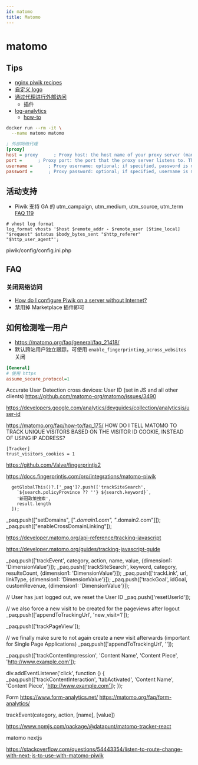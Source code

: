 ```yaml
---
id: matomo
title: Matomo
---
```


# matomo

## Tips

* [nginx piwik recipes](https://www.nginx.com/resources/wiki/start/topics/recipes/piwik/)
* [自定义 logo](https://github.com/piwik/piwik/issues/3318)
* [通过代理进行外部访问](http://piwik.org/faq/troubleshooting/#faq_121)
  * 插件
* [log-analytics](https://github.com/piwik/piwik-log-analytics)
  * [how-to](http://piwik.org/docs/log-analytics-tool-how-to/)

```bash
docker run --rm -it \
  --name matomo matomo
```

```ini
; 外部网络代理
[proxy]
host = proxy      ; Proxy host: the host name of your proxy server (mandatory)
port =      ; Proxy port: the port that the proxy server listens to. There is no standard default, but 80, 1080, 3128, and 8080 are popular
username =      ; Proxy username: optional; if specified, password is mandatory
password =      ; Proxy password: optional; if specified, username is mandatory
```

## 活动支持

* Piwik 支持 GA 的 utm_campaign, utm_medium, utm_source, utm_term [FAQ 119](http://piwik.org/faq/general/faq_119/#faq_119)

```nginx
# vhost log format
log_format vhosts '$host $remote_addr - $remote_user [$time_local] "$request" $status $body_bytes_sent "$http_referer" "$http_user_agent"';
```

piwik/config/config.ini.php

## FAQ
### 关闭网络访问
* [How do I configure Piwik on a server without Internet?](https://piwik.org/faq/troubleshooting/faq_16646/)
* 禁用掉 Marketplace 插件即可

## 如何检测唯一用户
* https://matomo.org/faq/general/faq_21418/
* 默认跨站用户独立跟踪，可使用 `enable_fingerprinting_across_websites` 关闭

```ini
[General]
# 使用 https
assume_secure_protocol=1

```

Accurate User Detection cross devices: User ID (set in JS and all other clients) 
https://github.com/matomo-org/matomo/issues/3490

https://developers.google.com/analytics/devguides/collection/analyticsjs/user-id


https://matomo.org/faq/how-to/faq_175/
HOW DO I TELL MATOMO TO TRACK UNIQUE VISITORS BASED ON THE VISITOR ID COOKIE, INSTEAD OF USING IP ADDRESS?

```
[Tracker]
trust_visitors_cookies = 1
```

https://github.com/Valve/fingerprintjs2


https://docs.fingerprintjs.com/pro/integrations/matomo-piwik


      getGlobalThis()?.['_paq']?.push(['trackSiteSearch',
        `${search.policyProvince ?? ''} ${search.keyword}`,
        '新冠政策搜索',
        result.length
      ]);

_paq.push(["setDomains", ["*.domain1.com", "*.domain2.com"]]);
_paq.push(["enableCrossDomainLinking"]);

https://developer.matomo.org/api-reference/tracking-javascript

https://developer.matomo.org/guides/tracking-javascript-guide

_paq.push(['trackEvent', category, action, name, value, {dimension1: 'DimensionValue'}]);
_paq.push(['trackSiteSearch', keyword, category, resultsCount, {dimension1: 'DimensionValue'}]);
_paq.push(['trackLink', url, linkType, {dimension1: 'DimensionValue'}]);
_paq.push(['trackGoal', idGoal, customRevenue, {dimension1: 'DimensionValue'}]);

// User has just logged out, we reset the User ID
_paq.push(['resetUserId']);

// we also force a new visit to be created for the pageviews after logout
_paq.push(['appendToTrackingUrl', 'new_visit=1']); 

_paq.push(['trackPageView']);

// we finally make sure to not again create a new visit afterwards (important for Single Page Applications)
_paq.push(['appendToTrackingUrl', '']); 



_paq.push(['trackContentImpression', 'Content Name', 'Content Piece', 'http://www.example.com']);

div.addEventListener('click', function () {
    _paq.push(['trackContentInteraction', 'tabActivated', 'Content Name', 'Content Piece', 'http://www.example.com']);
});


Form
https://www.form-analytics.net/
https://matomo.org/faq/form-analytics/

trackEvent(category, action, [name], [value])

https://www.npmjs.com/package/@datapunt/matomo-tracker-react

matomo nextjs

https://stackoverflow.com/questions/54443354/listen-to-route-change-with-next-js-to-use-with-matomo-piwik
